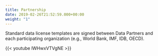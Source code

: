 ```yaml
---
title: Partnership
date: 2019-02-26T21:52:59.000+00:00
weight: "1"
---
```

Standard data license templates are signed between Data Partners and each participating organization (e.g., World Bank, IMF, IDB, OECD).

{{< youtube lWHwxVTVgNE >}}

